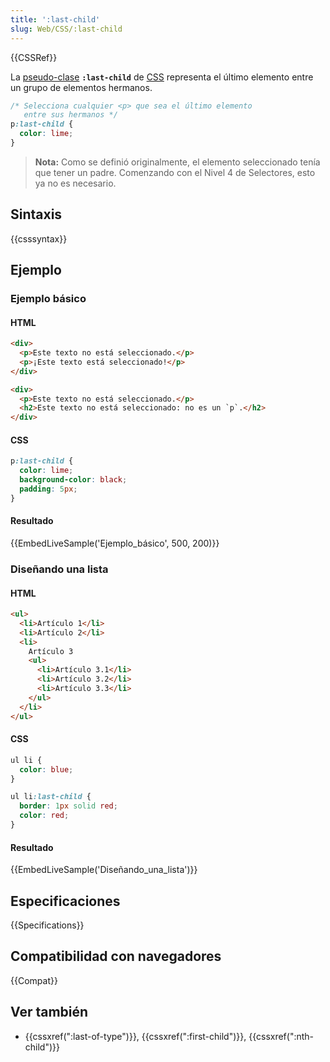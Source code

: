 ```yaml
---
title: ':last-child'
slug: Web/CSS/:last-child
---
```


{{CSSRef}}

La [pseudo-clase](/es/docs/Web/CSS/Pseudo-classes) **`:last-child`** de [CSS](/es/docs/Web/CSS) representa el último elemento entre un grupo de elementos hermanos.

```css
/* Selecciona cualquier <p> que sea el último elemento
   entre sus hermanos */
p:last-child {
  color: lime;
}
```

> **Nota:** Como se definió originalmente, el elemento seleccionado tenía que tener un padre. Comenzando con el Nivel 4 de Selectores, esto ya no es necesario.

## Sintaxis

{{csssyntax}}

## Ejemplo

### Ejemplo básico

#### HTML

```html
<div>
  <p>Este texto no está seleccionado.</p>
  <p>¡Este texto está seleccionado!</p>
</div>

<div>
  <p>Este texto no está seleccionado.</p>
  <h2>Este texto no está seleccionado: no es un `p`.</h2>
</div>
```

#### CSS

```css
p:last-child {
  color: lime;
  background-color: black;
  padding: 5px;
}
```

#### Resultado

{{EmbedLiveSample('Ejemplo_básico', 500, 200)}}

### Diseñando una lista

#### HTML

```html
<ul>
  <li>Artículo 1</li>
  <li>Artículo 2</li>
  <li>
    Artículo 3
    <ul>
      <li>Artículo 3.1</li>
      <li>Artículo 3.2</li>
      <li>Artículo 3.3</li>
    </ul>
  </li>
</ul>
```

#### CSS

```css
ul li {
  color: blue;
}

ul li:last-child {
  border: 1px solid red;
  color: red;
}
```

#### Resultado

{{EmbedLiveSample('Diseñando_una_lista')}}

## Especificaciones

{{Specifications}}

## Compatibilidad con navegadores

{{Compat}}

## Ver también

- {{cssxref(":last-of-type")}}, {{cssxref(":first-child")}}, {{cssxref(":nth-child")}}
